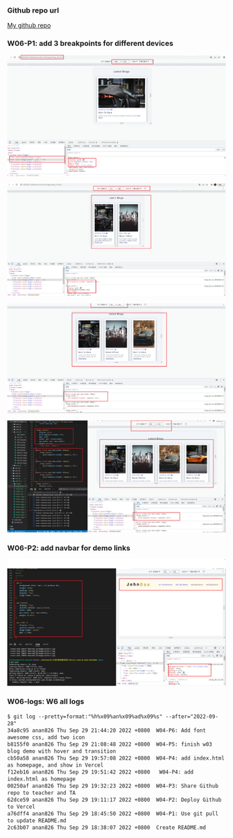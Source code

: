 ### Github repo url

[My github repo](https://github.com/anan826/1111-sweb-1N-demo-211410658.git)

### W06-P1: add 3 breakpoints for different devices

![](./w06-p1-1.png)

![](./w06-p1-2.png)

![](./w06-p1-3.png)

![](./w06-p1-4.png)

### W06-P2: add navbar for demo links

![](w06-p2.png)

### W06-logs: W6 all logs

```
$ git log --pretty=format:"%h%x09%an%x09%ad%x09%s" --after="2022-09-28"
34a8c95 anan826 Thu Sep 29 21:44:20 2022 +0800  W04-P6: Add font awesome css, add two icon
b8155f0 anan826 Thu Sep 29 21:08:48 2022 +0800  W04-P5: finish w03 blog demo with hover and transition
cb50a58 anan826 Thu Sep 29 19:57:08 2022 +0800  W04-P4: add index.html as homepage, and show in Vercel
f12eb16 anan826 Thu Sep 29 19:51:42 2022 +0800   W04-P4: add index.html as homepage
00250af anan826 Thu Sep 29 19:32:23 2022 +0800  W04-P3: Share Github repo to teacher and TA
62dce59 anan826 Thu Sep 29 19:11:17 2022 +0800  W04-P2: Deploy Github to Vercel
a76dff4 anan826 Thu Sep 29 18:45:50 2022 +0800  W04-P1: Use git pull to update README.md
2c63b07 anan826 Thu Sep 29 18:38:07 2022 +0800  Create README.md
```
